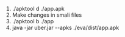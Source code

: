 1. ./apktool d ./app.apk 
2. Make changes in smali files
3. ./apktool b ./app
4. java -jar uber.jar --apks ./eva/dist/app.apk